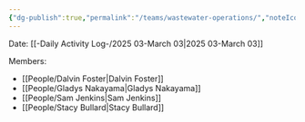 ```yaml
---
{"dg-publish":true,"permalink":"/teams/wastewater-operations/","noteIcon":"","created":"2025-07-07T14:23:47.879-05:00"}
---
```


Date: [[-Daily Activity Log-/2025 03-March 03\|2025 03-March 03]]

Members: 
- [[People/Dalvin Foster\|Dalvin Foster]]
- [[People/Gladys Nakayama\|Gladys Nakayama]]
- [[People/Sam Jenkins\|Sam Jenkins]]
- [[People/Stacy Bullard\|Stacy Bullard]]